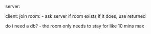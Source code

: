 server:

client:
join room:
    - ask server if room exists if it does, use returned

do i need a db?
    - the room only needs to stay for like 10 mins max